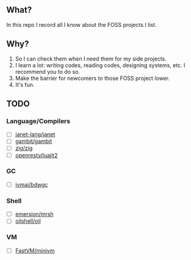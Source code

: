 ## What?
In this repo I record all I know about the FOSS projects I list.
## Why?
1. So I can check them when I need them for my side projects.
2. I learn a lot: writing codes, reading codes, designing systems, etc. I recommend you to do so.
3. Make the barrier for newcomers to those FOSS project lower.
4. It's fun.
## TODO 
### Language/Compilers
- [ ] [janet-lang/janet](https://github.com/janet-lang/janet)
- [ ] [gambit/gambit](https://github.com/gambit/gambit.git)
- [ ] [zig/zig](https://github.com/ziglang/zig.git)
- [ ] [openresty/luajit2](https://github.com/openresty/luajit2)
### GC
- [ ] [ivmai/bdwgc](https://github.com/ivmai/bdwgc.git)
### Shell
- [ ] [emersion/mrsh](https://github.com/emersion/mrsh.git)
- [ ] [oilshell/oil](https://github.com/oilshell/oil.git)
### VM
- [ ] [FastVM/minivm](https://github.com/FastVM/minivm.git)
